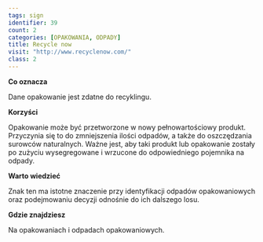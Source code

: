 ```yaml
---
tags: sign
identifier: 39
count: 2
categories: [OPAKOWANIA, ODPADY]
title: Recycle now
visit: "http://www.recyclenow.com/"
class: 2
---
```

**Co oznacza**

Dane opakowanie jest zdatne do recyklingu.

**Korzyści**

Opakowanie może być przetworzone w nowy pełnowartościowy produkt. Przyczynia się to do zmniejszenia ilości odpadów, a także do oszczędzania surowców naturalnych. Ważne jest, aby taki produkt lub opakowanie zostały po zużyciu wysegregowane i wrzucone do odpowiedniego pojemnika na odpady.

**Warto wiedzieć**

Znak ten ma istotne znaczenie przy identyfikacji odpadów opakowaniowych oraz podejmowaniu decyzji odnośnie do ich dalszego losu.

**Gdzie znajdziesz**

Na opakowaniach i odpadach opakowaniowych.
